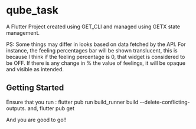 # qube_task

A Flutter Project created using GET_CLI and managed using GETX state management.

PS: Some things may differ in looks based on data fetched by the API. For instance, the feeling percentages bar will be shown translucent, this is because I think if the feeling percentage is 0, that widget is considered to be OFF. If there is any change in % the value of feelings, it will be opaque and visible as intended.

## Getting Started

Ensure that you run :
 flutter pub run build_runner build --delete-conflicting-outputs.
 and, 
 flutter pub get

And you are good to go!!
